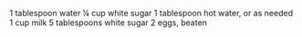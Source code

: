1 tablespoon water
¼ cup white sugar
1 tablespoon hot water, or as needed
1 cup milk
5 tablespoons white sugar
2 eggs, beaten